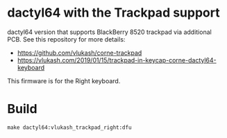 # dactyl64 with the Trackpad support

dactyl64 version that supports BlackBerry 8520 trackpad via additional PCB.
See this repository for more details:
 - https://github.com/vlukash/corne-trackpad
 - https://vlukash.com/2019/01/15/trackpad-in-keycap-corne-dactyl64-keyboard

This firmware is for the Right keyboard.

# Build

```
make dactyl64:vlukash_trackpad_right:dfu
```
